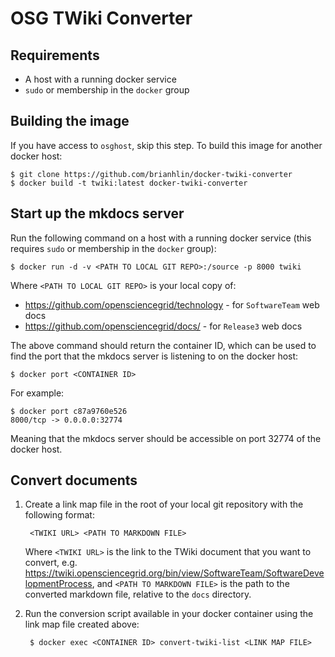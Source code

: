 OSG TWiki Converter
===================

Requirements
------------

* A host with a running docker service
* `sudo` or membership in the `docker` group

Building the image
------------------

If you have access to `osghost`, skip this step. To build this image for another docker host:

```console
$ git clone https://github.com/brianhlin/docker-twiki-converter
$ docker build -t twiki:latest docker-twiki-converter
```

Start up the mkdocs server
--------------------------

Run the following command on a host with a running docker service (this requires `sudo` or membership in the `docker` group):

```console
$ docker run -d -v <PATH TO LOCAL GIT REPO>:/source -p 8000 twiki
```

Where `<PATH TO LOCAL GIT REPO>` is your local copy of:

* https://github.com/opensciencegrid/technology - for `SoftwareTeam` web docs
* https://github.com/opensciencegrid/docs/ - for `Release3` web docs

The above command should return the container ID, which can be used to find the port that the mkdocs server is listening to on the docker host:

```console
$ docker port <CONTAINER ID>
```

For example:

```console
$ docker port c87a9760e526
8000/tcp -> 0.0.0.0:32774
```

Meaning that the mkdocs server should be accessible on port 32774 of the docker host.

Convert documents
------------------

1. Create a link map file in the root of your local git repository with the following format:

        <TWIKI URL> <PATH TO MARKDOWN FILE>

    Where `<TWIKI URL>` is the link to the TWiki document that you want to convert, e.g. https://twiki.opensciencegrid.org/bin/view/SoftwareTeam/SoftwareDevelopmentProcess, and `<PATH TO MARKDOWN FILE>` is the path to the converted markdown file, relative to the `docs` directory.

1. Run the conversion script available in your docker container using the link map file created above:

        $ docker exec <CONTAINER ID> convert-twiki-list <LINK MAP FILE>


